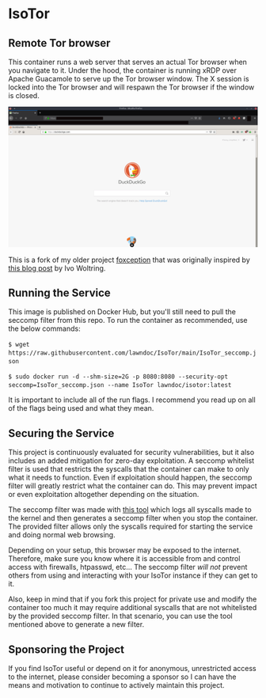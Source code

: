 # IsoTor

## Remote Tor browser

This container runs a web server that serves an actual Tor browser when you navigate to it. Under the hood, the container is running xRDP over Apache Guacamole to serve up the Tor browser window. The X session is locked into the Tor browser and will respawn the Tor browser if the window is closed.

![](resources/foxception.png)

This is a fork of my older project [foxception](https://github.com/lawndoc/foxception) that was originally inspired by [this blog post](http://ivo2u.nl/Yo) by Ivo Woltring.

## Running the Service

This image is published on Docker Hub, but you'll still need to pull the seccomp filter from this repo. To run the container as recommended, use the below commands:

`$ wget https://raw.githubusercontent.com/lawndoc/IsoTor/main/IsoTor_seccomp.json`

`$ sudo docker run -d --shm-size=2G -p 8080:8080 --security-opt seccomp=IsoTor_seccomp.json --name IsoTor lawndoc/isotor:latest`

It is important to include all of the run flags. I recommend you read up on all of the flags being used and what they mean.

## Securing the Service

This project is continuously evaluated for security vulnerabilities, but it also includes an added mitigation for zero-day exploitation. A seccomp whitelist filter is used that restricts the syscalls that the container can make to only what it needs to function. Even if exploitation should happen, the seccomp filter will greatly restrict what the container can do. This may prevent impact or even exploitation altogether depending on the situation.

The seccomp filter was made with [this tool](https://github.com/lawndoc/oci-seccomp-bpf-hook) which logs all syscalls made to the kernel and then generates a seccomp filter when you stop the container. The provided filter allows only the syscalls required for starting the service and doing normal web browsing.

Depending on your setup, this browser may be exposed to the internet. Therefore, make sure you know where it is accessible from and control access with firewalls, htpasswd, etc... The seccomp filter *will not* prevent others from using and interacting with your IsoTor instance if they can get to it.

Also, keep in mind that if you fork this project for private use and modify the container too much it may require additional syscalls that are not whitelisted by the provided seccomp filter. In that scenario, you can use the tool mentioned above to generate a new filter.

## Sponsoring the Project

If you find IsoTor useful or depend on it for anonymous, unrestricted access to the internet, please consider becoming a sponsor so I can have the means and motivation to continue to actively maintain this project.
